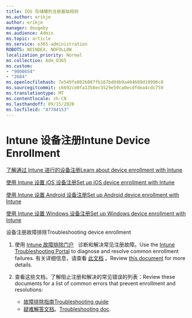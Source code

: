 ```yaml
---
title: IOS 存储桶的注册基础规则
ms.author: erikje
author: erikje
manager: dougeby
ms.audience: Admin
ms.topic: article
ms.service: o365-administration
ROBOTS: NOINDEX, NOFOLLOW
localization_priority: Normal
ms.collection: Adm_O365
ms.custom:
- "9000654"
- "2684"
ms.openlocfilehash: 7e549fe002b087fb167bd04b9a404689d19996c8
ms.sourcegitcommit: c6692ce0fa1358ec3529e59ca0ecdfdea4cdc759
ms.translationtype: MT
ms.contentlocale: zh-CN
ms.lasthandoff: 09/15/2020
ms.locfileid: "47784153"
---
```

# <a name="intune-device-enrollment"></a><span data-ttu-id="72309-102">Intune 设备注册</span><span class="sxs-lookup"><span data-stu-id="72309-102">Intune Device Enrollment</span></span>

[<span data-ttu-id="72309-103">了解通过 Intune 进行的设备注册</span><span class="sxs-lookup"><span data-stu-id="72309-103">Learn about device enrollment with Intune</span></span>](https://docs.microsoft.com/intune/enrollment/device-enrollment)

[<span data-ttu-id="72309-104">使用 Intune 设置 iOS 设备注册</span><span class="sxs-lookup"><span data-stu-id="72309-104">Set up iOS device enrollment with Intune</span></span>](https://docs.microsoft.com/intune/enrollment/ios-enroll)

[<span data-ttu-id="72309-105">使用 Intune 设置 Android 设备注册</span><span class="sxs-lookup"><span data-stu-id="72309-105">Set up Android device enrollment with Intune</span></span>](https://docs.microsoft.com/intune/android-enroll)

[<span data-ttu-id="72309-106">使用 Intune 设置 Windows 设备注册</span><span class="sxs-lookup"><span data-stu-id="72309-106">Set up Windows device enrollment with Intune</span></span>](https://docs.microsoft.com/intune/windows-enroll)

<span data-ttu-id="72309-107">设备注册故障排除</span><span class="sxs-lookup"><span data-stu-id="72309-107">Troubleshooting device enrollment</span></span>

1. <span data-ttu-id="72309-108">使用 [Intune 故障排除门户](https://devicemanagement.microsoft.com/#blade/Microsoft_Intune_DeviceSettings/TroubleshootBlade)   诊断和解决常见注册故障。</span><span class="sxs-lookup"><span data-stu-id="72309-108">Use the [Intune Troubleshooting Portal](https://devicemanagement.microsoft.com/#blade/Microsoft_Intune_DeviceSettings/TroubleshootBlade) to diagnose and resolve common enrollment failures.</span></span> <span data-ttu-id="72309-109">有关详细信息，请查看 [此文档](https://docs.microsoft.com/intune/help-desk-operators) 。</span><span class="sxs-lookup"><span data-stu-id="72309-109">Review [this document](https://docs.microsoft.com/intune/help-desk-operators) for more details.</span></span>

2. <span data-ttu-id="72309-110">查看这些文档，了解阻止注册和解决的常见错误的列表：</span><span class="sxs-lookup"><span data-stu-id="72309-110">Review these documents for a list of common errors that prevent enrollment and resolutions:</span></span>
    - [<span data-ttu-id="72309-111">故障排除指南</span><span class="sxs-lookup"><span data-stu-id="72309-111">Troubleshooting guide</span></span>](https://support.microsoft.com/help/4469913/troubleshooting-windows-device-enrollment-problems-in-microsoft-intune)
    - <span data-ttu-id="72309-112">[疑难解答文档](https://docs.microsoft.com/intune/troubleshoot-device-enrollment-in-intune)。</span><span class="sxs-lookup"><span data-stu-id="72309-112">[Troubleshooting doc](https://docs.microsoft.com/intune/troubleshoot-device-enrollment-in-intune).</span></span>
